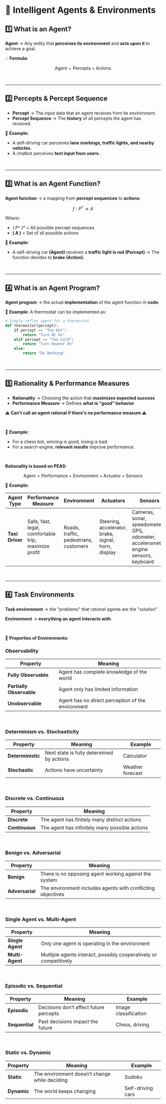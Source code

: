 # 📜 Intelligent Agents & Environments

## 1️⃣ What is an **Agent**?
**Agent** → Any entity that **perceives its environment** and **acts upon it** to achieve a goal.

💡 **Formula:**  

$$
\text{Agent} = \text{Percepts} + \text{Actions}
$$

<br>

---

## 2️⃣ Percepts & Percept Sequence
- **Percept** → The input data that an agent receives from its environment.  
- **Percept Sequence** → The **history** of all percepts the agent has received.  

📌 **Example:**  
- A self-driving car perceives **lane markings, traffic lights, and nearby vehicles.**  
- A chatbot perceives **text input from users.**  

<br>

---

## 3️⃣ What is an Agent Function?
**Agent function** → a mapping from **percept sequences** to **actions**:

$$
 f: P^* \rightarrow A
$$

Where:
- **\( P^* \)** = All possible percept sequences
- **\( A \)** = Set of all possible actions

📌 **Example:**  
- A self-driving car **(Agent)** receives a **traffic light is red (Percept)** → The function decides to **brake (Action).**


<br>

---

## 4️⃣ What is an Agent Program?
**Agent program** → the actual **implementation** of the agent function in **code**.

📌 **Example:** A thermostat can be implemented as:

```python
# Simple reflex agent for a thermostat
def thermostat(percept):
    if percept == "Too Hot":
        return "Turn AC On"
    elif percept == "Too Cold":
        return "Turn Heater On"
    else:
        return "Do Nothing"
```

<br>

---

## 5️⃣ Rationality & Performance Measures
- **Rationality** → Choosing the action that **maximizes expected success**  
- **Performance Measure** → Defines **what is "good" behavior**

**⚠️ Can't call an agent rational if there's no performance measure ⚠️**

<br>

📌 **Example:**  
- For a chess bot, winning is good, losing is bad.  
- For a search engine, **relevant results** improve performance.

<br>

**Rationality is based on PEAS:**

$$
\text{Agent} = \text{Performance} + \text{Environment} + \text{Actuator} + \text{Sensors} 
$$

📌 **Example:**  

| Agent Type | Performance Measure | Environment | Actuators | Sensors |
|------------|----------------------|-------------|-----------|---------|
| **Taxi Driver** | Safe, fast, legal, comfortable trip, maximize profit | Roads, traffic, pedestrians, customers | Steering, accelerator, brake, signal, horn, display | Cameras, sonar, speedometer, GPS, odometer, accelerometer, engine sensors, keyboard |



<br>

---

## 6️⃣ Task Environments
**Task environment** → the "problems" that rational agents are the "solution"

**Environment** → **everything an agent interacts with**.

<br>

📌 **Properties of Environments:**

### **Observability**
| Property | Meaning |
|------------|------------------------------------------------|
| **Fully Observable** | Agent has complete knowledge of the world |
| **Partially Observable** | Agent only has limited information |
| **Unobservable** | Agent has no direct perception of the environment |

<br>

### **Determinism vs. Stochasticity**
| Property | Meaning | Example |
|------------|------------------------------------------------|-----------------------------|
| **Deterministic** | Next state is fully determined by actions | Calculator |
| **Stochastic** | Actions have uncertainty | Weather forecast |

<br>

### **Discrete vs. Continuous**
| Property | Meaning |
|------------|------------------------------------------------|
| **Discrete** | The agent has finitely many distinct actions |
| **Continuous** | The agent has infinitely many possible actions |

<br>

### **Benign vs. Adversarial**
| Property | Meaning |
|------------|------------------------------------------------|
| **Benign** | There is no opposing agent working against the system |
| **Adversarial** | The environment includes agents with conflicting objectives |

<br>

### **Single Agent vs. Multi-Agent**
| Property | Meaning |
|------------|------------------------------------------------|
| **Single Agent** | Only one agent is operating in the environment |
| **Multi-Agent** | Multiple agents interact, possibly cooperatively or competitively |

<br>

### **Episodic vs. Sequential**
| Property | Meaning | Example |
|------------|------------------------------------------------|-----------------------------|
| **Episodic** | Decisions don’t affect future percepts | Image classification |
| **Sequential** | Past decisions impact the future | Chess, driving |

<br>

### **Static vs. Dynamic**
| Property | Meaning | Example |
|------------|------------------------------------------------|-----------------------------|
| **Static** | The environment doesn’t change while deciding | Sudoku |
| **Dynamic** | The world keeps changing | Self-driving cars |
